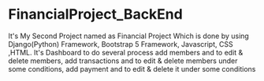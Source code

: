 # FinancialProject_BackEnd
It's My Second Project named as Financial Project Which is done by using Django(Python) Framework, Bootstrap 5 Framework, Javascript, CSS ,HTML. It's Dashboard to do several process add members and to edit &amp; delete members, add transactions and to edit &amp; delete members under some conditions, add payment and to edit &amp; delete it under some conditions
